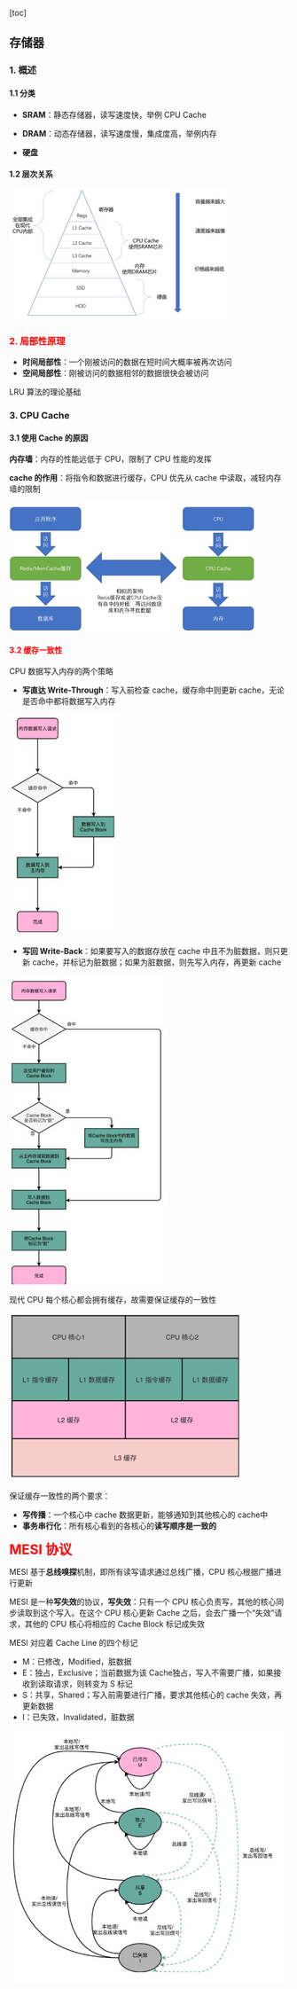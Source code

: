 [toc]

## 存储器

### 1. 概述

#### 1.1 分类

- **SRAM**：静态存储器，读写速度快，举例 CPU Cache
- **DRAM**：动态存储器，读写速度慢，集成度高，举例内存

- **硬盘**



#### 1.2 层次关系

<img src="img/存储器层次.jpg" alt="avatar" style="zoom:50%" />



### <font color=red>2. 局部性原理</font>

- **时间局部性**：一个刚被访问的数据在短时间大概率被再次访问
- **空间局部性**：刚被访问的数据相邻的数据很快会被访问

LRU 算法的理论基础



### 3. CPU Cache

#### 3.1 使用 Cache 的原因

**内存墙**：内存的性能远低于 CPU，限制了 CPU 性能的发挥

**cache 的作用**：将指令和数据进行缓存，CPU 优先从 cache 中读取，减轻内存墙的限制

<img src="img/CPU访问数据.JPG" alt="avatar" style="zoom:50%" />



#### <font color = red>3.2 缓存一致性 </font>

CPU 数据写入内存的两个策略

- **写直达 Write-Through**：写入前检查 cache，缓存命中则更新 cache，无论是否命中都将数据写入内存

<img src="img/写直达.jpg" alt="avatar" style="zoom:70%;" />

- **写回 Write-Back**：如果要写入的数据存放在 cache 中且不为脏数据，则只更新 cache，并标记为脏数据；如果为脏数据，则先写入内存，再更新 cache

![avatar](img/写回.jpg)

现代 CPU 每个核心都会拥有缓存，故需要保证缓存的一致性

<img src="img/CPU的cache情况.jpg" alt="avatar" style="zoom:50%" />

保证缓存一致性的两个要求：

- **写传播**：一个核心中 cache 数据更新，能够通知到其他核心的 cache中
- **事务串行化**：所有核心看到的各核心的**读写顺序是一致的**



<font color=red size=5px>**MESI 协议**</font>

MESI 基于**总线嗅探**机制，即所有读写请求通过总线广播，CPU 核心根据广播进行更新

MESI 是一种**写失效**的协议，**写失效**：只有一个 CPU 核心负责写，其他的核心同步读取到这个写入。在这个 CPU 核心更新 Cache 之后，会去广播一个“失效”请求，其他的 CPU 核心将相应的 Cache Block 标记成失效

MESI 对应着 Cache Line 的四个标记

- M：已修改，Modified，脏数据
- E：独占，Exclusive；当前数据为该 Cache独占，写入不需要广播，如果接收到读取请求，则转变为 S 标记
- S：共享，Shared；写入前需要进行广播，要求其他核心的 cache 失效，再更新数据
- I：已失效，Invalidated，脏数据

<img src="img/MESI状态机.jpg" alt="avatar" style="zoom:70%;" />